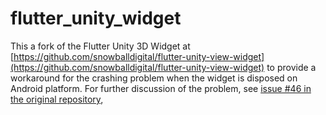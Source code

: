 # flutter_unity_widget

This a fork of the Flutter Unity 3D Widget at [https://github.com/snowballdigital/flutter-unity-view-widget](https://github.com/snowballdigital/flutter-unity-view-widget) to provide
a workaround for the crashing problem when the widget is disposed on Android platform. For further discussion of the problem, see [issue #46 in the original repository](https://github.com/snowballdigital/flutter-unity-view-widget/issues/46),
